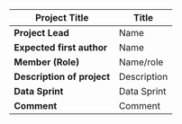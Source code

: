 | Project Title | Title |
| --- | --- |
| **Project Lead** | Name |
| **Expected first author** | Name |
| **Member (Role)** | Name/role |
| **Description of project** | Description |
| **Data Sprint** | Data Sprint |
| **Comment** | Comment |


